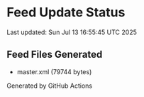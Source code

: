 # Feed Update Status
Last updated: Sun Jul 13 16:55:45 UTC 2025

## Feed Files Generated
- master.xml (79744 bytes)

Generated by GitHub Actions
